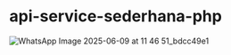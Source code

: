 # api-service-sederhana-php


![WhatsApp Image 2025-06-09 at 11 46 51_bdcc49e1](https://github.com/user-attachments/assets/344e9a99-ff08-4791-b0a8-15f90c2a2d47)
